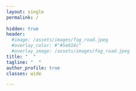 ```yaml
---
layout: single
permalink: / 
     
hidden: true
header:
  #image: /assets/images/fog_road.jpeg
  #overlay_color: #"#5e616c"
  #overlay_image: /assets/images/fog_road.jpeg
title: "  "
tagline: "  "   
author_profile: true
classes: wide

---
```


